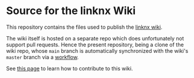 # Source for the linknx Wiki

This repository contains the files used to publish the [linknx wiki](https://github.com/linknx/linknx/wiki).

The wiki itself is hosted on a separate repo which does unfortunately not support pull requests. Hence the present repository, being a clone of the wiki repo, whose `main` branch is automatically synchronized with the wiki's `master` branch via a [workflow](.github/workflows/wiki-sync.yml).

See [this page](https://github.com/linknx/linknx/wiki/Contributing#working-in-the-wiki) to learn how to contribute to this wiki.

